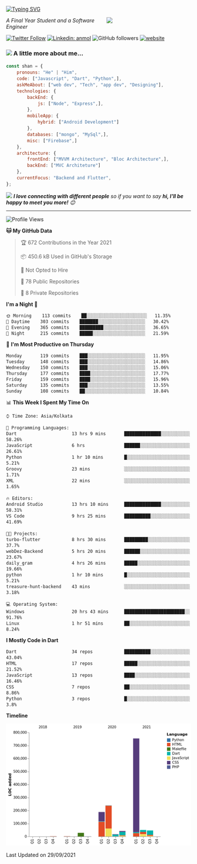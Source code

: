 <!-- <h2>नमस्ते (Namaste)🙏🏻, I'm Shan Shaji! <img src="https://media.giphy.com/media/12oufCB0MyZ1Go/giphy.gif" width="50"></h2> -->
[![Typing SVG](https://readme-typing-svg.herokuapp.com?lines=Hey%2C+I'm+Shan;I+am+a+Full+Stack+Developer)](https://git.io/typing-svg)

<img align='right' src="https://media.giphy.com/media/M9gbBd9nbDrOTu1Mqx/giphy.gif" width="230">
<p><em>A Final Year Student and a Software Engineer</em></p>

[![Twitter Follow](https://img.shields.io/twitter/follow/shan__shaji?style=flat)](https://twitter.com/intent/follow?screen_name=shan__shaji)
[![Linkedin: anmol](https://img.shields.io/badge/shan-shaji?style=flat-square&logo=Linkedin&logoColor=white&link=https://www.linkedin.com/in/shan-shaji/)](https://www.linkedin.com/in/shan-shaji/)
![GitHub followers](https://img.shields.io/github/followers/shan-shaji?label=Follow&style=social)
[![website](https://img.shields.io/badge/Website-46a2f1.svg?&style=flat-square&logo=Google-Chrome&logoColor=white&link=http://shan-shaji.github.io/)](http://shan-shaji.github.io/)



### <img src="https://media.giphy.com/media/VgCDAzcKvsR6OM0uWg/giphy.gif" width="50"> A little more about me...  

```javascript
const shan = {
    pronouns: "He" | "Him",
    code: ["Javascript", "Dart", "Python",],
    askMeAbout: ["web dev", "Tech", "app dev", "Designing"],
    technologies: {
        backEnd: {
            js: ["Node", "Express",],
        },
        mobileApp: {
            hybrid: ["Android Development"]
        },
        databases: ["mongo", "MySql",],
        misc: ["Firebase",]
    },
    architecture: {
        frontEnd: ["MVVM Architecture", "Bloc Architecture",],
        backEnd: ["MVC Architeture"]
    },
    currentFocus: "Backend and Flutter",
};
```

<img src="https://media.giphy.com/media/LnQjpWaON8nhr21vNW/giphy.gif" width="60"> <em><b>I love connecting with different people</b> so if you want to say <b>hi, I'll be happy to meet you more!</b> 😊</em>

---
<!--START_SECTION:waka-->
![Profile Views](http://img.shields.io/badge/Profile%20Views-82-blue)

**🐱 My GitHub Data** 

> 🏆 672 Contributions in the Year 2021
 > 
> 📦 450.6 kB Used in GitHub's Storage 
 > 
> 🚫 Not Opted to Hire
 > 
> 📜 78 Public Repositories 
 > 
> 🔑 8 Private Repositories  
 > 
**I'm a Night 🦉** 

```text
🌞 Morning    113 commits    ██░░░░░░░░░░░░░░░░░░░░░░░   11.35% 
🌆 Daytime    303 commits    ███████░░░░░░░░░░░░░░░░░░   30.42% 
🌃 Evening    365 commits    █████████░░░░░░░░░░░░░░░░   36.65% 
🌙 Night      215 commits    █████░░░░░░░░░░░░░░░░░░░░   21.59%

```
📅 **I'm Most Productive on Thursday** 

```text
Monday       119 commits    ███░░░░░░░░░░░░░░░░░░░░░░   11.95% 
Tuesday      148 commits    ███░░░░░░░░░░░░░░░░░░░░░░   14.86% 
Wednesday    150 commits    ███░░░░░░░░░░░░░░░░░░░░░░   15.06% 
Thursday     177 commits    ████░░░░░░░░░░░░░░░░░░░░░   17.77% 
Friday       159 commits    ████░░░░░░░░░░░░░░░░░░░░░   15.96% 
Saturday     135 commits    ███░░░░░░░░░░░░░░░░░░░░░░   13.55% 
Sunday       108 commits    ██░░░░░░░░░░░░░░░░░░░░░░░   10.84%

```


📊 **This Week I Spent My Time On** 

```text
⌚︎ Time Zone: Asia/Kolkata

💬 Programming Languages: 
Dart                     13 hrs 9 mins       ██████████████░░░░░░░░░░░   58.26% 
JavaScript               6 hrs               ██████░░░░░░░░░░░░░░░░░░░   26.61% 
Python                   1 hr 10 mins        █░░░░░░░░░░░░░░░░░░░░░░░░   5.21% 
Groovy                   23 mins             ░░░░░░░░░░░░░░░░░░░░░░░░░   1.71% 
XML                      22 mins             ░░░░░░░░░░░░░░░░░░░░░░░░░   1.65%

🔥 Editors: 
Android Studio           13 hrs 10 mins      ██████████████░░░░░░░░░░░   58.31% 
VS Code                  9 hrs 25 mins       ██████████░░░░░░░░░░░░░░░   41.69%

🐱‍💻 Projects: 
turbo-flutter            8 hrs 30 mins       █████████░░░░░░░░░░░░░░░░   37.7% 
webDez-Backend           5 hrs 20 mins       ██████░░░░░░░░░░░░░░░░░░░   23.67% 
daily_gram               4 hrs 26 mins       █████░░░░░░░░░░░░░░░░░░░░   19.66% 
python                   1 hr 10 mins        █░░░░░░░░░░░░░░░░░░░░░░░░   5.21% 
treasure-hunt-backend    43 mins             ░░░░░░░░░░░░░░░░░░░░░░░░░   3.18%

💻 Operating System: 
Windows                  20 hrs 43 mins      ███████████████████████░░   91.76% 
Linux                    1 hr 51 mins        ██░░░░░░░░░░░░░░░░░░░░░░░   8.24%

```

**I Mostly Code in Dart** 

```text
Dart                     34 repos            ██████████░░░░░░░░░░░░░░░   43.04% 
HTML                     17 repos            █████░░░░░░░░░░░░░░░░░░░░   21.52% 
JavaScript               13 repos            ████░░░░░░░░░░░░░░░░░░░░░   16.46% 
CSS                      7 repos             ██░░░░░░░░░░░░░░░░░░░░░░░   8.86% 
Python                   3 repos             █░░░░░░░░░░░░░░░░░░░░░░░░   3.8%

```


**Timeline**

![Chart not found](https://raw.githubusercontent.com/shan-shaji/shan-shaji/master/charts/bar_graph.png) 


 Last Updated on 29/09/2021
<!--END_SECTION:waka-->

